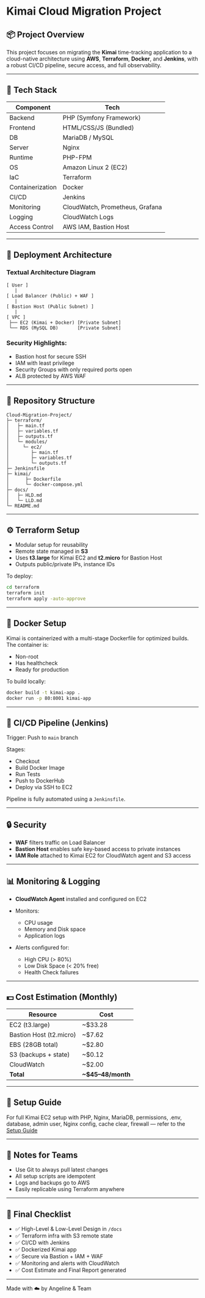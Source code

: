 # Kimai Cloud Migration Project

## 📦 Project Overview

This project focuses on migrating the **Kimai** time-tracking application to a cloud-native architecture using **AWS**, **Terraform**, **Docker**, and **Jenkins**, with a robust CI/CD pipeline, secure access, and full observability.

---

## 🔧 Tech Stack

| Component        | Tech                            |
| ---------------- | ------------------------------- |
| Backend          | PHP (Symfony Framework)         |
| Frontend         | HTML/CSS/JS (Bundled)           |
| DB               | MariaDB / MySQL                 |
| Server           | Nginx                           |
| Runtime          | PHP-FPM                         |
| OS               | Amazon Linux 2 (EC2)            |
| IaC              | Terraform                       |
| Containerization | Docker                          |
| CI/CD            | Jenkins                         |
| Monitoring       | CloudWatch, Prometheus, Grafana |
| Logging          | CloudWatch Logs                 |
| Access Control   | AWS IAM, Bastion Host           |

---

## 🚀 Deployment Architecture

### Textual Architecture Diagram

```
[ User ]
   |
[ Load Balancer (Public) + WAF ]
   |
[ Bastion Host (Public Subnet) ]
   |
[ VPC ]
 ├── EC2 (Kimai + Docker) [Private Subnet]
 └── RDS (MySQL DB)       [Private Subnet]
```

### Security Highlights:

* Bastion host for secure SSH
* IAM with least privilege
* Security Groups with only required ports open
* ALB protected by AWS WAF

---

## 📁 Repository Structure

```
Cloud-Migration-Project/
├─ terraform/
│   ├─ main.tf
│   ├─ variables.tf
│   ├─ outputs.tf
│   └─ modules/
│     └─ ec2/
│        ├─ main.tf
│        ├─ variables.tf
│        └─ outputs.tf
├─ Jenkinsfile
├─ kimai/
│      ├─ Dockerfile
│      └─ docker-compose.yml
├─ docs/
│   ├─ HLD.md
│   └─ LLD.md
└─ README.md
```

---

## ⚙️ Terraform Setup

* Modular setup for reusability
* Remote state managed in **S3**
* Uses **t3.large** for Kimai EC2 and **t2.micro** for Bastion Host
* Outputs public/private IPs, instance IDs

To deploy:

```bash
cd terraform
terraform init
terraform apply -auto-approve
```

---

## 🐳 Docker Setup

Kimai is containerized with a multi-stage Dockerfile for optimized builds. The container is:

* Non-root
* Has healthcheck
* Ready for production

To build locally:

```bash
docker build -t kimai-app .
docker run -p 80:8001 kimai-app
```

---

## 🔁 CI/CD Pipeline (Jenkins)

Trigger: Push to `main` branch

Stages:

* Checkout
* Build Docker Image
* Run Tests
* Push to DockerHub
* Deploy via SSH to EC2

Pipeline is fully automated using a `Jenkinsfile`.

---

## 🔒 Security

* **WAF** filters traffic on Load Balancer
* **Bastion Host** enables safe key-based access to private instances
* **IAM Role** attached to Kimai EC2 for CloudWatch agent and S3 access

---

## 📊 Monitoring & Logging

* **CloudWatch Agent** installed and configured on EC2
* Monitors:

  * CPU usage
  * Memory and Disk space
  * Application logs
* Alerts configured for:

  * High CPU (> 80%)
  * Low Disk Space (< 20% free)
  * Health Check failures

---

## 💵 Cost Estimation (Monthly)

| Resource                | Cost                |
| ----------------------- | ------------------- |
| EC2 (t3.large)          | \~\$33.28           |
| Bastion Host (t2.micro) | \~\$7.62            |
| EBS (28GB total)        | \~\$2.80            |
| S3 (backups + state)    | \~\$0.12            |
| CloudWatch              | \~\$2.00            |
| **Total**               | **\~\$45–48/month** |

---

## 📄 Setup Guide

For full Kimai EC2 setup with PHP, Nginx, MariaDB, permissions, .env, database, admin user, Nginx config, cache clear, firewall — refer to the [Setup Guide](docs/low-level-design.md)

---

## 📌 Notes for Teams

* Use Git to always pull latest changes
* All setup scripts are idempotent
* Logs and backups go to AWS
* Easily replicable using Terraform anywhere

---

## 📑 Final Checklist

* ✅ High-Level & Low-Level Design in `/docs`
* ✅ Terraform infra with S3 remote state
* ✅ CI/CD with Jenkins
* ✅ Dockerized Kimai app
* ✅ Secure via Bastion + IAM + WAF
* ✅ Monitoring and alerts with CloudWatch
* ✅ Cost Estimate and Final Report generated

---

Made with ☁️ by Angeline & Team
